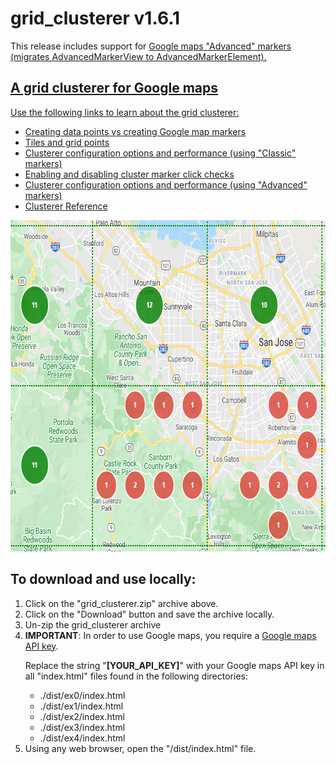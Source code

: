 # grid_clusterer v1.6.1
<p>
This release includes support for <a href="https://developers.google.com/maps/documentation/javascript/reference/advanced-markers">Google maps &quot;Advanced&quot; markers (migrates AdvancedMarkerView to AdvancedMarkerElement).
</p>
<h2>A grid clusterer for Google maps</h2>
<p>
  Use the following links to learn about the grid clusterer:
</p>
<ul>
  <li><a href="https://bdcoder2.github.io/grid_clusterer/v161/ex1/index.html">Creating data points vs creating Google map markers</a></li>
  <li><a href="https://bdcoder2.github.io/grid_clusterer/v161/ex0/index.html">Tiles and grid points</a></li>
  <li><a href="https://bdcoder2.github.io/grid_clusterer/v161/ex2/index.html">Clusterer configuration options and performance (using &quot;Classic&quot; markers)</a></li>
  <li><a href="https://bdcoder2.github.io/grid_clusterer/v161/ex3/index.html">Enabling and disabling cluster marker click checks</a></li>
  <li><a href="https://bdcoder2.github.io/grid_clusterer/v161/ex4/index.html">Clusterer configuration options and performance (using &quot;Advanced&quot; markers)</a></li>
  <li><a href="https://bdcoder2.github.io/grid_clusterer/v161/reference.html">Clusterer Reference</a></li>
</ul>
<p>
  <a href="https://bdcoder2.github.io/grid_clusterer/v160/index.html"><img src="snapshot.jpg" height=530 width=703 title="Grid Clusterer"></a>
</p>
<h2>To download and use locally:</h1>
<ol>
  <li>Click on the &quot;grid_clusterer.zip&quot; archive above.</li>
  <li>Click on the &quot;Download&quot; button and save the archive locally.</li>
  <li>Un-zip the grid_clusterer archive</li>
  <li><b>IMPORTANT</b>: In order to use Google maps, you require a <a href="https://developers.google.com/maps/documentation/javascript/get-api-key">Google maps API key</a>.
    <p>Replace the string &quot;<b>[YOUR_API_KEY]</b>&quot; with your Google maps API key in all "index.html" files found in the following directories:</p>
    <ul>
      <li>./dist/ex0/index.html</li>
      <li>./dist/ex1/index.html</li>
      <li>./dist/ex2/index.html</li>
      <li>./dist/ex3/index.html</li>
      <li>./dist/ex4/index.html</li>
    </ul>
  </li>
  <li>Using any web browser, open the &quot;/dist/index.html&quot; file.
</ol>
